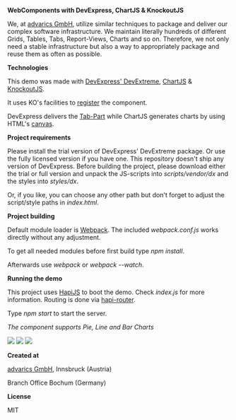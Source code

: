 **WebComponents with DevExpress, ChartJS & KnockoutJS**

We, at <a href="http://www.advarics.net" target="_blank">advarics GmbH</a>, utilize similar techniques to package and deliver our complex software infrastructure.
We maintain literally hundreds of different Grids, Tables, Tabs, Report-Views, Charts and so on. Therefore, we not only need a stable infrastructure but also a way to
appropriately package and reuse them as often as possible.

**Technologies**

This demo was made with <a href="https://www.devexpress.com/Home/try.xml" target="_blank">DevExpress' DevExtreme</a>, <a href="http://www.chartjs.org/" target="_blank">ChartJS</a> & <a href="http://knockoutjs.com/" target="_blank">KnockoutJS</a>.

It uses KO's facilities to <a href="http://knockoutjs.com/documentation/component-binding.html" target="_blank">register</a> the component.

DevExpress delivers the <a href="http://js.devexpress.com/Documentation/ApiReference/UI_Widgets/dxTabs/?version=14_1" target="_blank">Tab-Part</a> while ChartJS generates charts by using HTML's <a href="https://developer.mozilla.org/en-US/docs/Web/API/Canvas_API" target="_blank">canvas</a>.

**Project requirements**

Please install the trial version of DevExpress' DevExtreme package. Or use the fully licensed version if you have one.
This repository doesn't ship any version of DevExpress. Before building the project, please download either the trial or full version and unpack the JS-scripts
into *scripts/vendor/dx* and the styles into *styles/dx*.

Or, if you like, you can choose any other path but don't forget to adjust the script/style paths in *index.html*.

**Project building**

Default module loader is <a href="https://github.com/webpack/webpack" target="_blank">Webpack</a>. The included *webpack.conf.js* works directly without any adjustment.

To get all needed modules before first build type *npm install*.

Afterwards use *webpack* or *webpack --watch*.

**Running the demo**

This project uses <a href="http://hapijs.com/" target="_blank">HapiJS</a> to boot the demo. Check *index.js* for more information. Routing is done via
<a href="https://www.npmjs.com/package/hapi-router" target="_blank">hapi-router</a>.

Type *npm start* to start the server.

*The component supports Pie, Line and Bar Charts*

<img src="http://p26.imgup.net/pie4322.png"/>

<img src="http://f65.imgup.net/line17de.png"/>

<img src="http://k04.imgup.net/bar78f4.png"/>

**Created at**

<a href="http://www.advarics.net" target="_blank">advarics GmbH</a>, Innsbruck (Austria)

Branch Office Bochum (Germany)

**License**

MIT

